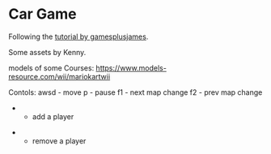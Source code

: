 # Car Game

Following the [tutorial by gamesplusjames](https://www.youtube.com/watch?v=cqATTzJmFDY).

Some assets by Kenny.

models of some Courses:
https://www.models-resource.com/wii/mariokartwii

Contols:
awsd - move
p - pause
f1 - next map change
f2 - prev map change
+ - add a player
- - remove a player

